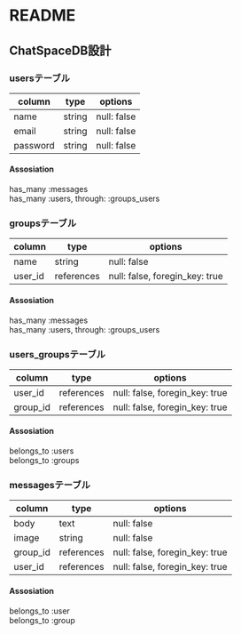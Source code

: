 # README


## ChatSpaceDB設計

### usersテーブル

| column   | type   | options     |
|----------|--------|-------------|
| name     | string | null: false |
| email    | string | null: false |
| password | string | null: false |

#### Assosiation
has_many :messages  
has_many :users, through: :groups_users


### groupsテーブル

| column  | type       | options                        |
|---------|------------|--------------------------------|
| name    | string     | null: false                    |
| user_id | references | null: false, foregin_key: true |

#### Assosiation
has_many :messages  
has_many :users, through: :groups_users


### users_groupsテーブル

| column   | type       | options                        |
|----------|------------|--------------------------------|
| user_id  | references | null: false, foregin_key: true |
| group_id | references | null: false, foregin_key: true |

#### Assosiation
belongs_to :users  
belongs_to :groups


### messagesテーブル

| column   | type       | options                        |
|----------|------------|--------------------------------|
| body     | text       | null: false                    |
| image    | string     | null: false                    |
| group_id | references | null: false, foregin_key: true |
| user_id  | references | null: false, foregin_key: true |

#### Assosiation
belongs_to :user  
belongs_to :group

